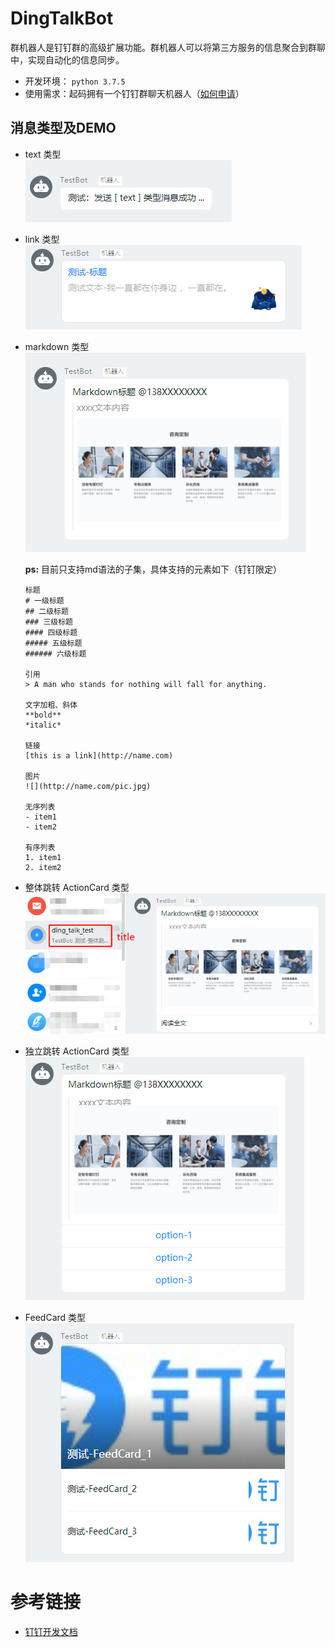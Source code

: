 # DingTalkBot
群机器人是钉钉群的高级扩展功能。群机器人可以将第三方服务的信息聚合到群聊中，实现自动化的信息同步。

- 开发环境： `python 3.7.5`
- 使用需求：起码拥有一个钉钉群聊天机器人（[如何申请](#dingtalk)）

## 消息类型及DEMO
- text 类型  
  ![](https://github.com/LZC6244/DingTalkBot/blob/master/imgs/01.png)

- link 类型  
  ![](https://github.com/LZC6244/DingTalkBot/blob/master/imgs/02.png)
  
- markdown 类型  
  ![](https://github.com/LZC6244/DingTalkBot/blob/master/imgs/03.png)
  
  **ps:** 目前只支持md语法的子集，具体支持的元素如下（钉钉限定）
    
  ```text
  标题
  # 一级标题
  ## 二级标题
  ### 三级标题
  #### 四级标题
  ##### 五级标题
  ###### 六级标题
  
  引用
  > A man who stands for nothing will fall for anything.
  
  文字加粗、斜体
  **bold**
  *italic*
  
  链接
  [this is a link](http://name.com)
  
  图片
  ![](http://name.com/pic.jpg)
  
  无序列表
  - item1
  - item2
  
  有序列表
  1. item1
  2. item2
  ```  

- 整体跳转 ActionCard 类型  
  ![](https://github.com/LZC6244/DingTalkBot/blob/master/imgs/04.png)
  
- 独立跳转 ActionCard 类型  
  ![](https://github.com/LZC6244/DingTalkBot/blob/master/imgs/05.png)
  
- FeedCard 类型  
  ![](https://github.com/LZC6244/DingTalkBot/blob/master/imgs/06.png)

# 参考链接

- <span id="dingtalk">[钉钉开发文档](https://ding-doc.dingtalk.com/doc#/serverapi2/qf2nxq)</span>